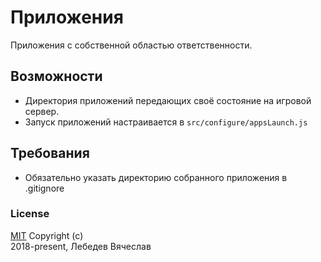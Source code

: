 # Приложения
Приложения с собственной областью ответственности.

## Возможности
* Директория приложений передающих своё состояние на игровой сервер.
* Запуск приложений настраивается в `src/configure/appsLaunch.js`

## Требования
* Обязательно указать директорию собранного приложения в .gitignore

### License
[MIT](../LICENSE) Copyright (c)  
2018-present, Лебедев Вячеслав
